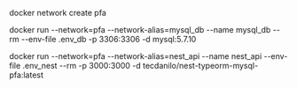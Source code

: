 docker network create pfa

docker run --network=pfa --network-alias=mysql_db  --name mysql_db --rm --env-file .env_db -p 3306:3306 -d mysql:5.7.10


docker run --network=pfa --network-alias=nest_api  --name nest_api --env-file .env_nest --rm -p 3000:3000 -d tecdanilo/nest-typeorm-mysql-pfa:latest

